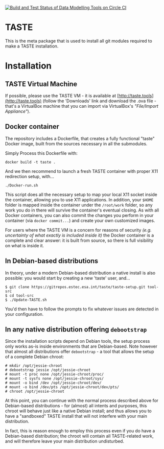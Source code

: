 [![Build and Test Status of Data Modelling Tools on Circle CI](https://circleci.com/gh/ttsiodras/taste-setup.svg?style=shield)](https://circleci.com/gh/ttsiodras/taste-setup/tree/master)

TASTE
=====

This is the meta package that is used to install all git modules required
to make a TASTE installation.

Installation
============

TASTE Virtual Machine
---------------------
If possible, please use the TASTE VM - it is available at [http://taste.tools](http://taste.tools)
(follow the 'Downloads' link and download the .ova file - that's a VirtualBox
machine that you can import via VirtualBox's *"File/Import Appliance"*).

Docker container
----------------
The repository includes a Dockerfile, that creates a fully functional "taste" Docker image,
built from the sources necessary in all the submodules.

Simply Process this Dockerfile with:

    docker build -t taste .

And we then recommend to launch a fresh TASTE container with proper X11 redirection setup, with...

    ./Docker-run.sh

This script does all the necessary setup to map your local X11 socket inside the container,
allowing you to use X11 applications. In addition, your `$HOME` folder is mapped inside the
container under the `/root/work` folder, so any work you do in there will survive the
container's eventual closing. As with all Docker containers, you can also commit the 
changes you perform in your container (via `docker commit...`) and create your own
customized images.

For users where the TASTE VM is a concern for reasons of security *(e.g. uncertainty of what
exactly is included inside it)* the Docker container is a complete and clear answer: 
it is built from source, so there is full visibility on what is inside it.

In Debian-based distributions
-----------------------------
In theory,  under a modern Debian-based distribution a native install is also possible:
you would start by creating a new 'taste' user, and...

    $ git clone https://gitrepos.estec.esa.int/taste/taste-setup.git tool-src
    $ cd tool-src
    $ ./Update-TASTE.sh

You'd then have to follow the prompts to fix whatever issues are detected in your configuration.

In any native distribution offering `debootstrap`
-------------------------------------------------
Since the installation scripts depend on Debian tools, the setup process only works as-is inside environments that are Debian-based. Note however that almost all distributions offer `debootstrap` - a tool that allows the setup of a complete Debian chroot:

    # mkdir /opt/jessie-chroot
    # debootstrap jessie /opt/jessie-chroot
    # mount -t proc none /opt/jessie-chroot/proc/
    # mount -t sysfs none /opt/jessie-chroot/sys/
    # mount -o bind /dev /opt/jessie-chroot/dev/
    # mount -o bind /dev/pts /opt/jessie-chroot/dev/pts/
    # chroot /opt/jessie-chroot

At this point, you can continue with the normal process described above for Debian-based distributions - for (almost) all intents and purposes, this chroot will behave just like a native Debian install; and thus allows you to have a "sandboxed" TASTE install that will not interfere with your main distribution.

In fact, this is reason enough to employ this process even if you do have a Debian-based distribution; the chroot will contain all TASTE-related work, and will therefore leave your main distribution undisturbed.
